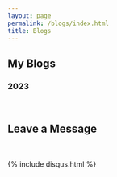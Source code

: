 ```yaml
---
layout: page
permalink: /blogs/index.html
title: Blogs
---
```


## My Blogs

### 2023



<br>

## Leave a Message

<br>

{% include disqus.html %} 

<br>
